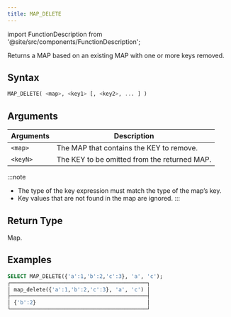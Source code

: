 ```yaml
---
title: MAP_DELETE
---
```

import FunctionDescription from '@site/src/components/FunctionDescription';

<FunctionDescription description="Introduced or updated: v1.2.547"/>

Returns a MAP based on an existing MAP with one or more keys removed.

## Syntax

```sql
MAP_DELETE( <map>, <key1> [, <key2>, ... ] )
```

## Arguments

| Arguments | Description                                  |
|-----------|----------------------------------------------|
| `<map>`   | The MAP that contains the KEY to remove.     |
| `<keyN>`  | The KEY to be omitted from the returned MAP. |

:::note
- The type of the key expression must match the type of the map’s key.
- Key values that are not found in the map are ignored.
:::

## Return Type

Map.

## Examples

```sql
SELECT MAP_DELETE({'a':1,'b':2,'c':3}, 'a', 'c');
┌───────────────────────────────────────────┐
│ map_delete({'a':1,'b':2,'c':3}, 'a', 'c') │
├───────────────────────────────────────────┤
│ {'b':2}                                   │
└───────────────────────────────────────────┘
```

